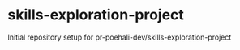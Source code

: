 # skills-exploration-project

Initial repository setup for pr-poehali-dev/skills-exploration-project